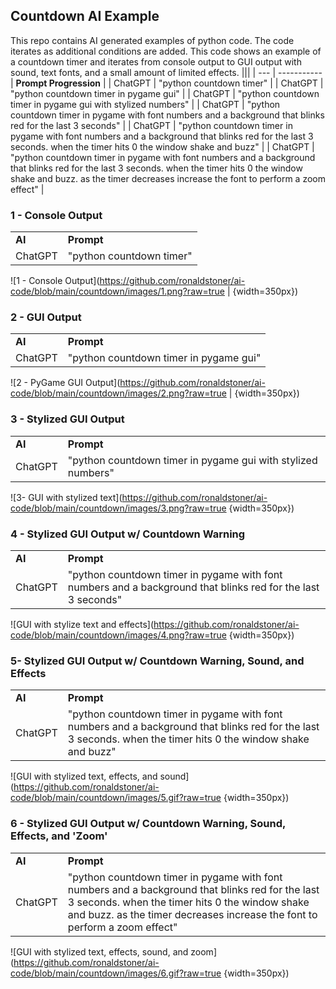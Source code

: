 
## Countdown AI Example
This repo contains AI generated examples of python code. The code iterates as additional conditions are added. This code shows an example of a countdown timer and iterates from console output to GUI output with sound, text fonts, and a small amount of limited effects. 
|||
| --- | ----------- |
 **Prompt Progression** |
| ChatGPT |  "python countdown timer" |
| ChatGPT |  "python countdown timer in pygame gui" |
| ChatGPT |  "python countdown timer in pygame gui with stylized numbers" |
| ChatGPT |  "python countdown timer in pygame with font numbers and a background that blinks red for the last 3 seconds" |
| ChatGPT |  "python countdown timer in pygame with font numbers and a background that blinks red for the last 3 seconds. when the timer hits 0 the window shake and buzz" |
| ChatGPT |  "python countdown timer in pygame with font numbers and a background that blinks red for the last 3 seconds. when the timer hits 0 the window shake and buzz. as the timer decreases increase the font to perform a zoom effect" |

### 1 - Console Output
|||
| --- | ----------- |
| **AI** | **Prompt** |
| ChatGPT |  "python countdown timer" |  

![1 - Console Output](https://github.com/ronaldstoner/ai-code/blob/main/countdown/images/1.png?raw=true | {width=350px})

### 2 - GUI Output
|||
| --- | ----------- |
| **AI** | **Prompt** |
| ChatGPT |  "python countdown timer in pygame gui" |  

![2 - PyGame GUI Output](https://github.com/ronaldstoner/ai-code/blob/main/countdown/images/2.png?raw=true | {width=350px})

### 3 - Stylized GUI Output
|||
| --- | ----------- |
| **AI** | **Prompt** |
| ChatGPT |  "python countdown timer in pygame gui with stylized numbers" |  

![3- GUI with stylized text](https://github.com/ronaldstoner/ai-code/blob/main/countdown/images/3.png?raw=true {width=350px})

### 4 - Stylized GUI Output w/ Countdown Warning
|||
| --- | ----------- |
| **AI** | **Prompt** |
| ChatGPT |  "python countdown timer in pygame with font numbers and a background that blinks red for the last 3 seconds" |  

![GUI with stylize text and effects](https://github.com/ronaldstoner/ai-code/blob/main/countdown/images/4.png?raw=true {width=350px})

### 5- Stylized GUI Output w/ Countdown Warning, Sound, and Effects
|||
| --- | ----------- |
| **AI** | **Prompt** |
| ChatGPT |  "python countdown timer in pygame with font numbers and a background that blinks red for the last 3 seconds. when the timer hits 0 the window shake and buzz" |  

![GUI with stylized text, effects, and sound](https://github.com/ronaldstoner/ai-code/blob/main/countdown/images/5.gif?raw=true {width=350px})

### 6 -  Stylized GUI Output w/ Countdown Warning, Sound, Effects, and 'Zoom'
|||
| --- | ----------- |
| **AI** | **Prompt** |
| ChatGPT |  "python countdown timer in pygame with font numbers and a background that blinks red for the last 3 seconds. when the timer hits 0 the window shake and buzz. as the timer decreases increase the font to perform a zoom effect" |  

![GUI with stylized text, effects, sound, and zoom](https://github.com/ronaldstoner/ai-code/blob/main/countdown/images/6.gif?raw=true {width=350px})
